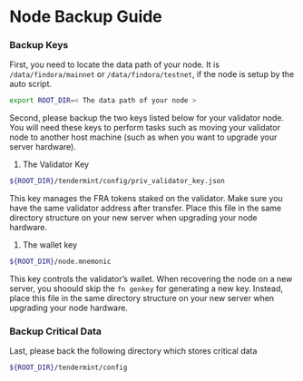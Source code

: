 # Node Backup Guide

### Backup Keys[​](https://wiki.findora.org/docs/validators/node-backup#backup-keys) <a href="#backup-keys" id="backup-keys"></a>

First, you need to locate the data path of your node. It is `/data/findora/mainnet` or `/data/findora/testnet`, if the node is setup by the auto script.

```bash
export ROOT_DIR=< The data path of your node >
```

Second, please backup the two keys listed below for your validator node. You will need these keys to perform tasks such as moving your validator node to another host machine (such as when you want to upgrade your server hardware).

1. The Validator Key

```bash
${ROOT_DIR}/tendermint/config/priv_validator_key.json
```

This key manages the FRA tokens staked on the validator. Make sure you have the same validator address after transfer. Place this file in the same directory structure on your new server when upgrading your node hardware.

1. The wallet key

```bash
${ROOT_DIR}/node.mnemonic
```

This key controls the validator’s wallet. When recovering the node on a new server, you shoould skip the `fn genkey` for generating a new key. Instead, place this file in the same directory structure on your new server when upgrading your node hardware.

### Backup Critical Data[​](https://wiki.findora.org/docs/validators/node-backup#backup-critical-data) <a href="#backup-critical-data" id="backup-critical-data"></a>

Last, please back the following directory which stores critical data

```bash
${ROOT_DIR}/tendermint/config
```
